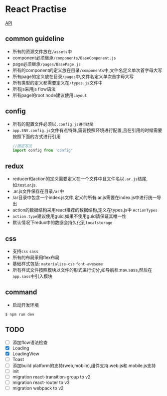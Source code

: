 # React Practise

[API](./API.md)

## common guideline

-   所有的资源文件放在`/assets`中
-   component必须继承`/components/BaseComponent.js`
-   page必须继承`/pages/BasePage.js`
-   所有的component的定义放在目录`/components`中,文件名定义单次首字母大写
-   所有page的定义放在目录`/pages`中,文件名定义单次首字母大写
-   所有类型的定义都需要定义在`/types.js`文件中
-   所有js采用js flow语法
-   所有page的root node建议使用`Layout`

## config

-   所有的配置文件必须以`.config.js进行结尾`
-   `app.ENV.config.js`文件有点特殊,需要按照环境进行配置,且在引用的时候需要按照下面的方式进行引用
    ```javascript
    //固定写法
    import config from 'config'
    ```

## redux

-   reducer和action的定义需要定义在一个文件中且文件名以`.ar.js`结尾,如:test.ar.js.
-   .ar.js文件保存在目录`/ar`中
-   /ar目录中包含一个index.js文件,定义的所有.ar.js需要在index.js中进行统一导出
-   action的数据结构采用react推荐的数据结构,定义在types.js中 `ActionTypes`
-   `action.type`建议使用guid,如果不使用guid请保证其唯一性
-   默认情况下redux中的数据会持久化到`localstorage`

## css

-   支持`css` `sass`
-   所有的布局采用flex布局
-   基础样式包括: `materialize-css` `font-awesome`
-   所有样式文件按照模块以文件的形式进行切分,如导航栏:nav.sass,然后在`app.sass`中引入模块

## command

-   启动开发环境
```shell
$ npm run dev
```

## TODO

- [ ] 添加flow语法检查
- [x] Loading
- [x] LoadingView
- [ ] Toast
- [ ] 添加build platform的支持(web,mobile),组件支持.web.js和.mobile.js支持
- [ ] init
- [ ] migration react-transition-group to v2
- [ ] migration react-router to v3
- [ ] migration webpack to v2
